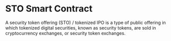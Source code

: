 # STO Smart Contract

A security token offering (STO) / tokenized IPO is a type of public offering in which tokenized digital securities, known as security tokens, are sold in cryptocurrency exchanges, or security token exchanges.
